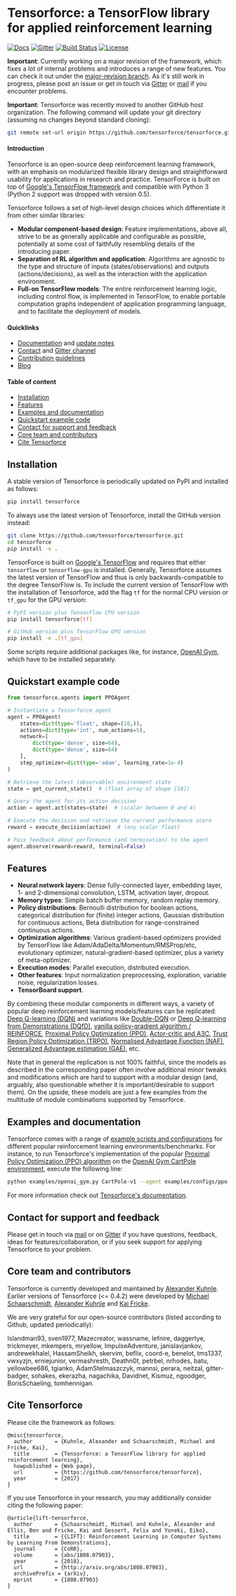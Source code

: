# Tensorforce: a TensorFlow library for applied reinforcement learning

[![Docs](https://readthedocs.org/projects/tensorforce/badge)](http://tensorforce.readthedocs.io/en/latest/)
[![Gitter](https://badges.gitter.im/tensorforce/community.svg)](https://gitter.im/tensorforce/community)
[![Build Status](https://travis-ci.org/tensorforce/tensorforce.svg?branch=master)](https://travis-ci.org/tensorforce/tensorforce)
[![License](https://img.shields.io/badge/license-Apache%202.0-blue.svg)](https://github.com/tensorforce/tensorforce/blob/master/LICENSE)


**Important**: Currently working on a major revision of the framework, which fixes a lot of internal problems and introduces a range of new features. You can check it out under the [major-revision branch](https://github.com/tensorforce/tensorforce/tree/major-revision). As it's still work in progress, please post an issue or get in touch via [Gitter](https://gitter.im/tensorforce/community) or [mail](mailto:tensorforce.team@gmail.com) if you encounter problems.


**Important**: Tensorforce was recently moved to another GitHub host organization. The following command will update your git directory (assuming no changes beyond standard cloning):

```bash
git remote set-url origin https://github.com/tensorforce/tensorforce.git
```



#### Introduction

Tensorforce is an open-source deep reinforcement learning framework, with an emphasis on modularized flexible library design and straightforward usability for applications in research and practice. TensorForce is built on top of [Google's TensorFlow framework](https://www.tensorflow.org/) and compatible with Python 3 (Python 2 support was dropped with version 0.5).

Tensorforce follows a set of high-level design choices which differentiate it from other similar libraries:

- **Modular component-based design**: Feature implementations, above all, strive to be as generally applicable and configurable as possible, potentially at some cost of faithfully resembling details of the introducing paper.
- **Separation of RL algorithm and application**: Algorithms are agnostic to the type and structure of inputs (states/observations) and outputs (actions/decisions), as well as the interaction with the application environment.
- **Full-on TensorFlow models**: The entire reinforcement learning logic, including control flow, is implemented in TensorFlow, to enable portable computation graphs independent of application programming language, and to facilitate the deployment of models.



#### Quicklinks

- [Documentation](http://tensorforce.readthedocs.io) and [update notes](https://github.com/tensorforce/tensorforce/blob/master/UPDATE_NOTES.md)
- [Contact](mailto:tensorforce.team@gmail.com) and [Gitter channel](https://gitter.im/tensorforce/community)
- [Contribution guidelines](https://github.com/tensorforce/tensorforce/blob/master/CONTRIBUTING.md)
- [Blog](https://reinforce.io/blog/)



#### Table of content

- [Installation](#installation)
- [Features](#features)
- [Examples and documentation](#examples-and-documentation)
- [Quickstart example code](#quickstart-example-code)
- [Contact for support and feedback](#contact-for-support=and-feedback)
- [Core team and contributors](#core-team-and-contributors)
- [Cite Tensorforce](#cite-tensorforce)



## Installation


A stable version of Tensorforce is periodically updated on PyPI and installed as follows:

```bash
pip install tensorforce
```

To always use the latest version of Tensorforce, install the GitHub version instead:

```bash
git clone https://github.com/tensorforce/tensorforce.git
cd tensorforce
pip install -e .
```

TensorForce is built on [Google's TensorFlow](https://www.tensorflow.org/) and requires that either `tensorflow` or `tensorflow-gpu` is installed. Generally, Tensorforce assumes the latest version of TensorFlow and thus is only backwards-compatible to the degree TensorFlow is. To include the current version of TensorFlow with the installation of Tensorforce, add the flag `tf` for the normal CPU version or `tf_gpu` for the GPU version:

```bash
# PyPI version plus TensorFlow CPU version
pip install tensorforce[tf]

# GitHub version plus TensorFlow GPU version
pip install -e .[tf_gpu]
```

Some scripts require additional packages like, for instance, [OpenAI Gym](https://gym.openai.com/), which have to be installed separately.



## Quickstart example code

```python
from tensorforce.agents import PPOAgent

# Instantiate a Tensorforce agent
agent = PPOAgent(
    states=dict(type='float', shape=(10,)),
    actions=dict(type='int', num_actions=5),
    network=[
        dict(type='dense', size=64),
        dict(type='dense', size=64)
    ],
    step_optimizer=dict(type='adam', learning_rate=1e-4)
)

# Retrieve the latest (observable) environment state
state = get_current_state()  # (float array of shape [10])

# Query the agent for its action decision
action = agent.act(states=state)  # (scalar between 0 and 4)

# Execute the decision and retrieve the current performance score
reward = execute_decision(action)  # (any scalar float)

# Pass feedback about performance (and termination) to the agent
agent.observe(reward=reward, terminal=False)
```



## Features

- **Neural network layers**: Dense fully-connected layer, embedding layer, 1- and 2-dimensional convolution, LSTM, activation layer, dropout.
- **Memory types**: Simple batch buffer memory, random replay memory.
- **Policy distributions**: Bernoulli distribution for boolean actions, categorical distribution for (finite) integer actions, Gaussian distribution for continuous actions, Beta distribution for range-constrained continuous actions.
- **Optimization algorithms**: Various gradient-based optimizers provided by TensorFlow like Adam/AdaDelta/Momentum/RMSProp/etc, evolutionary optimizer, natural-gradient-based optimizer, plus a variety of meta-optimizer.
- **Execution modes**: Parallel execution, distributed execution.
- **Other features**: Input normalization preprocessing, exploration, variable noise, regularization losses.
- **TensorBoard support**.

By combining these modular components in different ways, a variety of popular deep reinforcement learning models/features can be replicated: [Deep Q-learning (DQN)](https://arxiv.org/abs/1312.5602) and variations like [Double-DQN](https://arxiv.org/abs/1509.06461) or [Deep Q-learning from Demonstrations (DQfD)](https://arxiv.org/abs/1704.03732), [vanilla policy-gradient algorithm / REINFORCE](http://www-anw.cs.umass.edu/~barto/courses/cs687/williams92simple.pdf), [Proximal Policy Optimization (PPO)](https://arxiv.org/abs/1707.06347), [Actor-critic and A3C](https://arxiv.org/abs/1602.01783), [Trust Region Policy Optimization (TRPO)](https://arxiv.org/abs/1502.05477), [Normalised Advantage Function (NAF)](https://arxiv.org/abs/1603.00748), [Generalized Advantage estimation (GAE)](https://arxiv.org/abs/1506.02438), etc.

Note that in general the replication is not 100% faithful, since the models as described in the corresponding paper often involve additional minor tweaks and modifications which are hard to support with a modular design (and, arguably, also questionable whether it is important/desirable to support them). On the upside, these models are just a few examples from the multitude of module combinations supported by Tensorforce.



## Examples and documentation

Tensorforce comes with a range of [example scripts and configurations](https://github.com/tensorforce/tensorforce/tree/master/examples) for different popular reinforcement learning environments/benchmarks. For instance, to run Tensorforce's implementation of the popular [Proximal Policy Optimization (PPO) algorithm](https://arxiv.org/abs/1707.06347) on the [OpenAI Gym CartPole environment](https://gym.openai.com/envs/CartPole-v1/), execute the following line:

```bash
python examples/openai_gym.py CartPole-v1 --agent examples/configs/ppo.json --network examples/configs/mlp2_network.json
```

For more information check out [Tensorforce's documentation](http://tensorforce.readthedocs.io).



## Contact for support and feedback

Please get in touch via [mail](mailto:tensorforce.team@gmail.com) or on [Gitter](https://gitter.im/tensorforce/community) if you have questions, feedback, ideas for features/collaboration, or if you seek support for applying Tensorforce to your problem.



## Core team and contributors

Tensorforce is currently developed and maintained by [Alexander Kuhnle](https://github.com/AlexKuhnle). Earlier versions of Tensorforce (<= 0.4.2) were developed by [Michael Schaarschmidt](https://github.com/michaelschaarschmidt), [Alexander Kuhnle](https://github.com/AlexKuhnle) and [Kai Fricke](https://github.com/krfricke).

We are very grateful for our open-source contributors (listed according to Github, updated periodically):

Islandman93, sven1977, Mazecreator, wassname, lefnire, daggertye, trickmeyer, mkempers,
mryellow, ImpulseAdventure,
janislavjankov, andrewekhalel,
HassamSheikh, skervim,
beflix, coord-e,
benelot, tms1337, vwxyzjn, erniejunior,
vermashresth, Deathn0t, petrbel, nrhodes, batu, yellowbee686, tgianko,
AdamStelmaszczyk, mannsi, perara, neitzal, gitter-badger, sohakes, ekerazha, nagachika, Davidnet, Kismuz, ngoodger, BorisSchaeling, tomhennigan.



## Cite Tensorforce

Please cite the framework as follows:

```
@misc{tensorforce,
  author       = {Kuhnle, Alexander and Schaarschmidt, Michael and Fricke, Kai},
  title        = {Tensorforce: a TensorFlow library for applied reinforcement learning},
  howpublished = {Web page},
  url          = {https://github.com/tensorforce/tensorforce},
  year         = {2017}
}
```

If you use Tensorforce in your research, you may additionally consider citing the following paper:

```
@article{lift-tensorforce,
  author       = {Schaarschmidt, Michael and Kuhnle, Alexander and Ellis, Ben and Fricke, Kai and Gessert, Felix and Yoneki, Eiko},
  title        = {{LIFT}: Reinforcement Learning in Computer Systems by Learning From Demonstrations},
  journal      = {CoRR},
  volume       = {abs/1808.07903},
  year         = {2018},
  url          = {http://arxiv.org/abs/1808.07903},
  archivePrefix = {arXiv},
  eprint       = {1808.07903}
}
```
